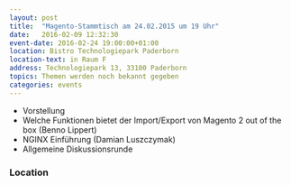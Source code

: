 ```yaml
---
layout: post
title:  "Magento-Stammtisch am 24.02.2015 um 19 Uhr"
date:   2016-02-09 12:32:30
event-date: 2016-02-24 19:00:00+01:00
location: Bistro Technologiepark Paderborn
location-text: in Raum F
address: Technologiepark 13, 33100 Paderborn
topics: Themen werden noch bekannt gegeben
categories: events
---
```


*  Vorstellung
*  Welche Funktionen bietet der Import/Export von Magento 2 out of the box (Benno Lippert)
*  NGINX Einführung (Damian Luszczymak)
*  Allgemeine Diskussionsrunde

### Location
